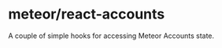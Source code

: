 meteor/react-accounts
=====================

A couple of simple hooks for accessing Meteor Accounts state.
